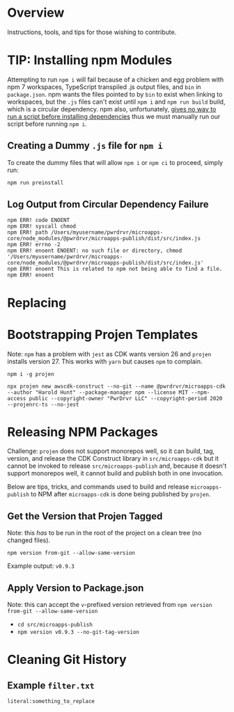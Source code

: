 # Overview

Instructions, tools, and tips for those wishing to contribute.

# TIP: Installing npm Modules

Attempting to run `npm i` will fail because of a chicken and egg problem with npm 7 workspaces, TypeScript transpiled .js output files, and `bin` in `package.json`. npm wants the files pointed to by `bin` to exist when linking to workspaces, but the `.js` files can't exist until `npm i` and `npm run build` build, which is a circular dependency. npm also, unfortunately, [gives no way to run a script before installing dependencies](https://stackoverflow.com/questions/46725374/how-to-run-a-script-before-installing-any-npm-module) thus we must manually run our script before running `npm i`.

## Creating a Dummy `.js` file for `npm i`

To create the dummy files that will allow `npm i` or `npm ci` to proceed, simply run:

```sh
npm run preinstall
```

## Log Output from Circular Dependency Failure

```log
npm ERR! code ENOENT
npm ERR! syscall chmod
npm ERR! path /Users/myusername/pwrdrvr/microapps-core/node_modules/@pwrdrvr/microapps-publish/dist/src/index.js
npm ERR! errno -2
npm ERR! enoent ENOENT: no such file or directory, chmod '/Users/myusername/pwrdrvr/microapps-core/node_modules/@pwrdrvr/microapps-publish/dist/src/index.js'
npm ERR! enoent This is related to npm not being able to find a file.
npm ERR! enoent
```

# Replacing

# Bootstrapping Projen Templates

Note: `npm` has a problem with `jest` as CDK wants version 26 and `projen` installs version 27. This works with `yarn` but causes `npm` to complain.

```
npm i -g projen

npx projen new awscdk-construct --no-git --name @pwrdrvr/microapps-cdk --author "Harold Hunt" --package-manager npm --license MIT --npm-access public --copyright-owner "PwrDrvr LLC" --copyright-period 2020 --projenrc-ts --no-jest
```

# Releasing NPM Packages

Challenge: `projen` does not support monorepos well, so it can build, tag, version, and release the CDK Construct library in `src/microapps-cdk` but it cannot be invoked to release `src/microapps-publish` and, because it doesn't support monorepos well, it cannot build and publish both in one invocation.

Below are tips, tricks, and commands used to build and release `microapps-publish` to NPM after `microapps-cdk` is done being published by `projen`.

## Get the Version that Projen Tagged

Note: this _has_ to be run in the root of the project on a clean tree (no changed files).

`npm version from-git --allow-same-version`

Example output: `v0.9.3`

## Apply Version to Package.json

Note: this can accept the `v`-prefixed version retrieved from `npm version from-git --allow-same-version`

- `cd src/microapps-publish`
- `npm version v0.9.3 --no-git-tag-version`

# Cleaning Git History

## Example `filter.txt`

`literal:something_to_replace`
